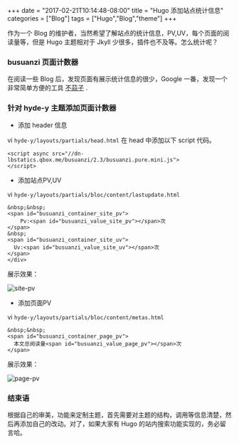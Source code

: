 +++
date = "2017-02-21T10:14:48-08:00"
title = "Hugo 添加站点统计信息"
categories = ["Blog"]
tags = ["Hugo","Blog","theme"]
+++

作为一个 Blog 的维护者，当然希望了解站点的统计信息，PV,UV，每个页面的阅读量等，但是 Hugo 主题相对于 Jkyll 少很多，插件也不及等。怎么统计呢？

### busuanzi 页面计数器
在阅读一些 Blog 后，发现页面有展示统计信息的很少，Google 一番，发现一个非常简单方便的工具 [不蒜子](http://ibruce.info/2015/04/04/busuanzi/) .

### 针对 hyde-y 主题添加页面计数器

- 添加 header 信息

vi `hyde-y/layouts/partials/head.html` 在 head 中添加以下 script 代码。
```
<script async src="//dn-lbstatics.qbox.me/busuanzi/2.3/busuanzi.pure.mini.js">
</script>
```
- 添加站点PV,UV

vi `hyde-y/layouts/partials/bloc/content/lastupdate.html`
```
&nbsp;&nbsp;
<span id="busuanzi_container_site_pv">
    Pv:<span id="busuanzi_value_site_pv"></span>次
</span>
&nbsp;
<span id="busuanzi_container_site_uv">
  Uv:<span id="busuanzi_value_site_uv"></span>次
</span>
</div>

```

展示效果：

![site-pv](/media/site-pv.PNG)

- 添加页面PV

vi `hyde-y/layouts/partials/bloc/content/metas.html`
```
&nbsp;&nbsp;
<span id="busuanzi_container_page_pv">
  本文总阅读量<span id="busuanzi_value_page_pv"></span>次
</span>

```
展示效果：

![page-pv](/media/page-pv.PNG)

### 结束语
根据自己的审美，功能来定制主题，首先需要对主题的结构，调用等信息清楚，然后再添加自己的改动。对了，如果大家有 Hugo 的站内搜索功能实现的，务必留言哈。
